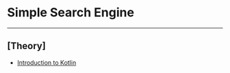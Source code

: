 # Simple Search Engine

***

## [Theory]

- [Introduction to Kotlin](theory/introduction-to-kotlin.md)